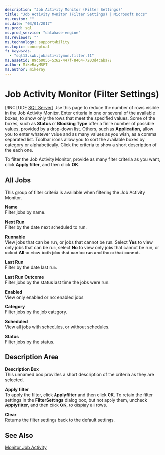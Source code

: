 ```yaml
---
description: "Job Activity Monitor (Filter Settings)"
title: "Job Activity Monitor (Filter Settings) | Microsoft Docs"
ms.custom: ""
ms.date: "03/01/2017"
ms.prod: sql
ms.prod_service: "database-engine"
ms.reviewer: ""
ms.technology: supportability
ms.topic: conceptual
f1_keywords: 
  - "sql13.swb.jobactivitymon.filter.f1"
ms.assetid: 89cb0055-5262-447f-8464-7203d4caba78
author: MikeRayMSFT
ms.author: mikeray
---
```

# Job Activity Monitor (Filter Settings)
 [!INCLUDE [SQL Server](../../includes/applies-to-version/sqlserver.md)]
  Use this page to reduce the number of rows visible in the Job Activity Monitor. Enter criteria in one or several of the available boxes, to show only the rows that meet the specified values. Some of the boxes, such as **Status** or **Blocking Type** offer a finite number of possible values, provided by a drop-down list. Others, such as **Application,** allow you to enter whatever value and as many values as you wish, as a comma separated list. Toolbar icons allow you to sort the available boxes by category or alphabetically. Click the criteria to show a short description of the each one.  
  
 To filter the Job Activity Monitor, provide as many filter criteria as you want, click **Apply filter**, and then click **OK**.  
  
## All Jobs  
 This group of filter criteria is available when filtering the Job Activity Monitor.  
  
 **Name**  
 Filter jobs by name.  
  
 **Next Run**  
 Filter by the date next scheduled to run.  
  
 **Runnable**  
 View jobs that can be run, or jobs that cannot be run. Select **Yes** to view only jobs that can be run, select **No** to view only jobs that cannot be run, or select **All** to view both jobs that can be run and those that cannot.  
  
 **Last Run**  
 Filter by the date last run.  
  
 **Last Run Outcome**  
 Filter jobs by the status last time the jobs were run.  
  
 **Enabled**  
 View only enabled or not enabled jobs  
  
 **Category**  
 Filter jobs by the job category.  
  
 **Scheduled**  
 View all jobs with schedules, or without schedules.  
  
 **Status**  
 Filter jobs by the status.  
  
## Description Area  
 **Description Box**  
 This unnamed box provides a short description of the criteria as they are selected.  
  
 **Apply filter**  
 To apply the filter, click **Applyfilter** and then click **OK**. To retain the filter settings in the **FilterSettings** dialog box, but not apply them, uncheck **Applyfilter**, and then click **OK**, to display all rows.  
  
 **Clear**  
 Returns the filter settings back to the default settings.  
  
## See Also  
 [Monitor Job Activity](../../ssms/agent/monitor-job-activity.md)  
  
  
